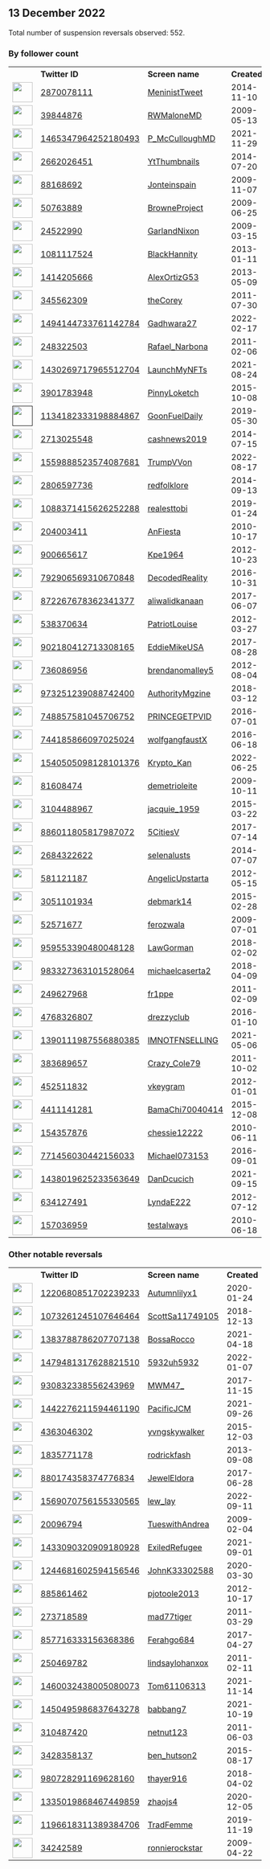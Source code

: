 
## 13 December 2022
Total number of suspension reversals observed: 552.

### By follower count
<table><tr><th></th><th align="left">Twitter ID</th><th align="left">Screen name</th>
<th align="left">Created</th><th align="left">Status</th><th align="left">Suspended</th><th align="left">Followers</th>
<tr><td><a href="https://pbs.twimg.com/profile_images/1613490444738101248/H0Wzuh2N_normal.jpg"><img src="https://pbs.twimg.com/profile_images/1613490444738101248/H0Wzuh2N_normal.jpg" width="40px" height="40px" align="center"/></a></td><td><a href="https://twitter.com/intent/user?user_id=2870078111">2870078111</a></td><td><a href="https://twitter.com/MeninistTweet">MeninistTweet</a></td><td>2014-11-10</td><td align="center"></td><td></td><td>1257742</td></tr>
<tr><td><a href="https://pbs.twimg.com/profile_images/1396449966009298946/w0dvY7mp_normal.jpg"><img src="https://pbs.twimg.com/profile_images/1396449966009298946/w0dvY7mp_normal.jpg" width="40px" height="40px" align="center"/></a></td><td><a href="https://twitter.com/intent/user?user_id=39844876">39844876</a></td><td><a href="https://twitter.com/RWMaloneMD">RWMaloneMD</a></td><td>2009-05-13</td><td align="center"></td><td></td><td>937500</td></tr>
<tr><td><a href="https://pbs.twimg.com/profile_images/1602632903296442368/yblrq-98_normal.jpg"><img src="https://pbs.twimg.com/profile_images/1602632903296442368/yblrq-98_normal.jpg" width="40px" height="40px" align="center"/></a></td><td><a href="https://twitter.com/intent/user?user_id=1465347964252180493">1465347964252180493</a></td><td><a href="https://twitter.com/P_McCulloughMD">P_McCulloughMD</a></td><td>2021-11-29</td><td align="center"></td><td>2022-10-07</td><td>738496</td></tr>
<tr><td><a href="https://pbs.twimg.com/profile_images/715809192309821441/zHIcqm9l_normal.jpg"><img src="https://pbs.twimg.com/profile_images/715809192309821441/zHIcqm9l_normal.jpg" width="40px" height="40px" align="center"/></a></td><td><a href="https://twitter.com/intent/user?user_id=2662026451">2662026451</a></td><td><a href="https://twitter.com/YtThumbnails">YtThumbnails</a></td><td>2014-07-20</td><td align="center"></td><td>2022-11-20</td><td>200008</td></tr>
<tr><td><a href="https://pbs.twimg.com/profile_images/1292835009582305284/9pV5wycg_normal.jpg"><img src="https://pbs.twimg.com/profile_images/1292835009582305284/9pV5wycg_normal.jpg" width="40px" height="40px" align="center"/></a></td><td><a href="https://twitter.com/intent/user?user_id=88168692">88168692</a></td><td><a href="https://twitter.com/Jonteinspain">Jonteinspain</a></td><td>2009-11-07</td><td align="center"></td><td>2022-12-12</td><td>117358</td></tr>
<tr><td><a href="https://pbs.twimg.com/profile_images/1441103045631246341/K9XhE4YR_normal.jpg"><img src="https://pbs.twimg.com/profile_images/1441103045631246341/K9XhE4YR_normal.jpg" width="40px" height="40px" align="center"/></a></td><td><a href="https://twitter.com/intent/user?user_id=50763889">50763889</a></td><td><a href="https://twitter.com/BrowneProject">BrowneProject</a></td><td>2009-06-25</td><td align="center"></td><td>2022-10-20</td><td>87734</td></tr>
<tr><td><a href="https://pbs.twimg.com/profile_images/125680899/twitter_normal.jpg"><img src="https://pbs.twimg.com/profile_images/125680899/twitter_normal.jpg" width="40px" height="40px" align="center"/></a></td><td><a href="https://twitter.com/intent/user?user_id=24522990">24522990</a></td><td><a href="https://twitter.com/GarlandNixon">GarlandNixon</a></td><td>2009-03-15</td><td align="center"></td><td>2022-11-22</td><td>59041</td></tr>
<tr><td><a href="https://pbs.twimg.com/profile_images/934926767873171456/UfQTSgRZ_normal.jpg"><img src="https://pbs.twimg.com/profile_images/934926767873171456/UfQTSgRZ_normal.jpg" width="40px" height="40px" align="center"/></a></td><td><a href="https://twitter.com/intent/user?user_id=1081117524">1081117524</a></td><td><a href="https://twitter.com/BlackHannity">BlackHannity</a></td><td>2013-01-11</td><td align="center"></td><td></td><td>57909</td></tr>
<tr><td><a href="https://pbs.twimg.com/profile_images/1611173934698749952/TAfQf4Bx_normal.jpg"><img src="https://pbs.twimg.com/profile_images/1611173934698749952/TAfQf4Bx_normal.jpg" width="40px" height="40px" align="center"/></a></td><td><a href="https://twitter.com/intent/user?user_id=1414205666">1414205666</a></td><td><a href="https://twitter.com/AlexOrtizG53">AlexOrtizG53</a></td><td>2013-05-09</td><td align="center"></td><td>2022-09-27</td><td>49447</td></tr>
<tr><td><a href="https://pbs.twimg.com/profile_images/1604535442589753344/6TFx2tSt_normal.jpg"><img src="https://pbs.twimg.com/profile_images/1604535442589753344/6TFx2tSt_normal.jpg" width="40px" height="40px" align="center"/></a></td><td><a href="https://twitter.com/intent/user?user_id=345562309">345562309</a></td><td><a href="https://twitter.com/theCorey">theCorey</a></td><td>2011-07-30</td><td align="center"></td><td></td><td>49026</td></tr>
<tr><td><a href="https://pbs.twimg.com/profile_images/1602667459211067393/VNXpVxM-_normal.jpg"><img src="https://pbs.twimg.com/profile_images/1602667459211067393/VNXpVxM-_normal.jpg" width="40px" height="40px" align="center"/></a></td><td><a href="https://twitter.com/intent/user?user_id=1494144733761142784">1494144733761142784</a></td><td><a href="https://twitter.com/Gadhwara27">Gadhwara27</a></td><td>2022-02-17</td><td align="center"></td><td>2022-03-27</td><td>45493</td></tr>
<tr><td><a href="https://pbs.twimg.com/profile_images/1481721440055476224/f8yrhXI8_normal.jpg"><img src="https://pbs.twimg.com/profile_images/1481721440055476224/f8yrhXI8_normal.jpg" width="40px" height="40px" align="center"/></a></td><td><a href="https://twitter.com/intent/user?user_id=248322503">248322503</a></td><td><a href="https://twitter.com/Rafael_Narbona">Rafael_Narbona</a></td><td>2011-02-06</td><td align="center"></td><td>2022-12-08</td><td>39671</td></tr>
<tr><td><a href="https://pbs.twimg.com/profile_images/1554881842486169600/jLwrTrJo_normal.jpg"><img src="https://pbs.twimg.com/profile_images/1554881842486169600/jLwrTrJo_normal.jpg" width="40px" height="40px" align="center"/></a></td><td><a href="https://twitter.com/intent/user?user_id=1430269717965512704">1430269717965512704</a></td><td><a href="https://twitter.com/LaunchMyNFTs">LaunchMyNFTs</a></td><td>2021-08-24</td><td align="center"></td><td>2022-12-01</td><td>31755</td></tr>
<tr><td><a href="https://pbs.twimg.com/profile_images/1351213267667079175/UsW-xWTE_normal.jpg"><img src="https://pbs.twimg.com/profile_images/1351213267667079175/UsW-xWTE_normal.jpg" width="40px" height="40px" align="center"/></a></td><td><a href="https://twitter.com/intent/user?user_id=3901783948">3901783948</a></td><td><a href="https://twitter.com/PinnyLoketch">PinnyLoketch</a></td><td>2015-10-08</td><td align="center"></td><td>2022-10-29</td><td>27457</td></tr>
<tr><td><a href=""><img src="" width="40px" height="40px" align="center"/></a></td><td><a href="https://twitter.com/intent/user?user_id=1134182333198884867">1134182333198884867</a></td><td><a href="https://twitter.com/GoonFuelDaily">GoonFuelDaily</a></td><td>2019-05-30</td><td align="center">🚫</td><td>2022-09-15</td><td>25060</td></tr>
<tr><td><a href="https://pbs.twimg.com/profile_images/1603488431014830111/UInWhjry_normal.jpg"><img src="https://pbs.twimg.com/profile_images/1603488431014830111/UInWhjry_normal.jpg" width="40px" height="40px" align="center"/></a></td><td><a href="https://twitter.com/intent/user?user_id=2713025548">2713025548</a></td><td><a href="https://twitter.com/cashnews2019">cashnews2019</a></td><td>2014-07-15</td><td align="center"></td><td></td><td>19090</td></tr>
<tr><td><a href="https://pbs.twimg.com/profile_images/1560187116159737856/C1zHWUI3_normal.jpg"><img src="https://pbs.twimg.com/profile_images/1560187116159737856/C1zHWUI3_normal.jpg" width="40px" height="40px" align="center"/></a></td><td><a href="https://twitter.com/intent/user?user_id=1559888523574087681">1559888523574087681</a></td><td><a href="https://twitter.com/TrumpVVon">TrumpVVon</a></td><td>2022-08-17</td><td align="center"></td><td>2022-10-04</td><td>18654</td></tr>
<tr><td><a href="https://pbs.twimg.com/profile_images/1343570643212615682/FmKS2KNh_normal.jpg"><img src="https://pbs.twimg.com/profile_images/1343570643212615682/FmKS2KNh_normal.jpg" width="40px" height="40px" align="center"/></a></td><td><a href="https://twitter.com/intent/user?user_id=2806597736">2806597736</a></td><td><a href="https://twitter.com/redfolklore">redfolklore</a></td><td>2014-09-13</td><td align="center"></td><td></td><td>18264</td></tr>
<tr><td><a href="https://pbs.twimg.com/profile_images/1614704561754619908/2F7vs2U5_normal.jpg"><img src="https://pbs.twimg.com/profile_images/1614704561754619908/2F7vs2U5_normal.jpg" width="40px" height="40px" align="center"/></a></td><td><a href="https://twitter.com/intent/user?user_id=1088371415626252288">1088371415626252288</a></td><td><a href="https://twitter.com/realesttobi">realesttobi</a></td><td>2019-01-24</td><td align="center"></td><td></td><td>15706</td></tr>
<tr><td><a href="https://pbs.twimg.com/profile_images/1146821407/festa_italiana_normal.jpg"><img src="https://pbs.twimg.com/profile_images/1146821407/festa_italiana_normal.jpg" width="40px" height="40px" align="center"/></a></td><td><a href="https://twitter.com/intent/user?user_id=204003411">204003411</a></td><td><a href="https://twitter.com/AnFiesta">AnFiesta</a></td><td>2010-10-17</td><td align="center"></td><td></td><td>14907</td></tr>
<tr><td><a href="https://pbs.twimg.com/profile_images/1056666473647783937/hgfQ87Zv_normal.jpg"><img src="https://pbs.twimg.com/profile_images/1056666473647783937/hgfQ87Zv_normal.jpg" width="40px" height="40px" align="center"/></a></td><td><a href="https://twitter.com/intent/user?user_id=900665617">900665617</a></td><td><a href="https://twitter.com/Kpe1964">Kpe1964</a></td><td>2012-10-23</td><td align="center"></td><td></td><td>13792</td></tr>
<tr><td><a href="https://pbs.twimg.com/profile_images/1144078849174638597/XN_nwE-m_normal.jpg"><img src="https://pbs.twimg.com/profile_images/1144078849174638597/XN_nwE-m_normal.jpg" width="40px" height="40px" align="center"/></a></td><td><a href="https://twitter.com/intent/user?user_id=792906569310670848">792906569310670848</a></td><td><a href="https://twitter.com/DecodedReality">DecodedReality</a></td><td>2016-10-31</td><td align="center"></td><td></td><td>13240</td></tr>
<tr><td><a href="https://pbs.twimg.com/profile_images/1394197084815839233/9zp3RALV_normal.jpg"><img src="https://pbs.twimg.com/profile_images/1394197084815839233/9zp3RALV_normal.jpg" width="40px" height="40px" align="center"/></a></td><td><a href="https://twitter.com/intent/user?user_id=872267678362341377">872267678362341377</a></td><td><a href="https://twitter.com/aliwalidkanaan">aliwalidkanaan</a></td><td>2017-06-07</td><td align="center">🔒</td><td>2022-11-14</td><td>13058</td></tr>
<tr><td><a href="https://pbs.twimg.com/profile_images/1616894087675928578/FS7hzH-P_normal.jpg"><img src="https://pbs.twimg.com/profile_images/1616894087675928578/FS7hzH-P_normal.jpg" width="40px" height="40px" align="center"/></a></td><td><a href="https://twitter.com/intent/user?user_id=538370634">538370634</a></td><td><a href="https://twitter.com/PatriotLouise">PatriotLouise</a></td><td>2012-03-27</td><td align="center"></td><td></td><td>10908</td></tr>
<tr><td><a href="https://pbs.twimg.com/profile_images/1352464458367569921/aZorYp0H_normal.jpg"><img src="https://pbs.twimg.com/profile_images/1352464458367569921/aZorYp0H_normal.jpg" width="40px" height="40px" align="center"/></a></td><td><a href="https://twitter.com/intent/user?user_id=902180412713308165">902180412713308165</a></td><td><a href="https://twitter.com/EddieMikeUSA">EddieMikeUSA</a></td><td>2017-08-28</td><td align="center"></td><td></td><td>10773</td></tr>
<tr><td><a href="https://pbs.twimg.com/profile_images/1142299908512206848/zsJl8p4F_normal.jpg"><img src="https://pbs.twimg.com/profile_images/1142299908512206848/zsJl8p4F_normal.jpg" width="40px" height="40px" align="center"/></a></td><td><a href="https://twitter.com/intent/user?user_id=736086956">736086956</a></td><td><a href="https://twitter.com/brendanomalley5">brendanomalley5</a></td><td>2012-08-04</td><td align="center"></td><td></td><td>10568</td></tr>
<tr><td><a href="https://pbs.twimg.com/profile_images/973253068287442946/MGFjS82A_normal.jpg"><img src="https://pbs.twimg.com/profile_images/973253068287442946/MGFjS82A_normal.jpg" width="40px" height="40px" align="center"/></a></td><td><a href="https://twitter.com/intent/user?user_id=973251239088742400">973251239088742400</a></td><td><a href="https://twitter.com/AuthorityMgzine">AuthorityMgzine</a></td><td>2018-03-12</td><td align="center"></td><td>2022-11-28</td><td>9988</td></tr>
<tr><td><a href="https://pbs.twimg.com/profile_images/1476284336026845184/6dDV2s3m_normal.jpg"><img src="https://pbs.twimg.com/profile_images/1476284336026845184/6dDV2s3m_normal.jpg" width="40px" height="40px" align="center"/></a></td><td><a href="https://twitter.com/intent/user?user_id=748857581045706752">748857581045706752</a></td><td><a href="https://twitter.com/PRINCEGETPVID">PRINCEGETPVID</a></td><td>2016-07-01</td><td align="center"></td><td>2022-12-09</td><td>9307</td></tr>
<tr><td><a href="https://pbs.twimg.com/profile_images/744186802555101188/KvWLikV-_normal.jpg"><img src="https://pbs.twimg.com/profile_images/744186802555101188/KvWLikV-_normal.jpg" width="40px" height="40px" align="center"/></a></td><td><a href="https://twitter.com/intent/user?user_id=744185866097025024">744185866097025024</a></td><td><a href="https://twitter.com/wolfgangfaustX">wolfgangfaustX</a></td><td>2016-06-18</td><td align="center"></td><td></td><td>8667</td></tr>
<tr><td><a href="https://pbs.twimg.com/profile_images/1595380477841608707/j2myEUDX_normal.jpg"><img src="https://pbs.twimg.com/profile_images/1595380477841608707/j2myEUDX_normal.jpg" width="40px" height="40px" align="center"/></a></td><td><a href="https://twitter.com/intent/user?user_id=1540505098128101376">1540505098128101376</a></td><td><a href="https://twitter.com/Krypto_Kan">Krypto_Kan</a></td><td>2022-06-25</td><td align="center"></td><td>2022-11-30</td><td>7543</td></tr>
<tr><td><a href="https://pbs.twimg.com/profile_images/898670601723883521/pwCD-xUD_normal.jpg"><img src="https://pbs.twimg.com/profile_images/898670601723883521/pwCD-xUD_normal.jpg" width="40px" height="40px" align="center"/></a></td><td><a href="https://twitter.com/intent/user?user_id=81608474">81608474</a></td><td><a href="https://twitter.com/demetrioleite">demetrioleite</a></td><td>2009-10-11</td><td align="center"></td><td>2022-09-09</td><td>7399</td></tr>
<tr><td><a href="https://pbs.twimg.com/profile_images/1205875172319932481/osfdWqDv_normal.jpg"><img src="https://pbs.twimg.com/profile_images/1205875172319932481/osfdWqDv_normal.jpg" width="40px" height="40px" align="center"/></a></td><td><a href="https://twitter.com/intent/user?user_id=3104488967">3104488967</a></td><td><a href="https://twitter.com/jacquie_1959">jacquie_1959</a></td><td>2015-03-22</td><td align="center"></td><td></td><td>7214</td></tr>
<tr><td><a href="https://pbs.twimg.com/profile_images/1403077724923514882/akXiLMCs_normal.jpg"><img src="https://pbs.twimg.com/profile_images/1403077724923514882/akXiLMCs_normal.jpg" width="40px" height="40px" align="center"/></a></td><td><a href="https://twitter.com/intent/user?user_id=886011805817987072">886011805817987072</a></td><td><a href="https://twitter.com/5CitiesV">5CitiesV</a></td><td>2017-07-14</td><td align="center"></td><td>2022-07-16</td><td>6607</td></tr>
<tr><td><a href="https://pbs.twimg.com/profile_images/1411140668324515840/s0Ei5b9C_normal.jpg"><img src="https://pbs.twimg.com/profile_images/1411140668324515840/s0Ei5b9C_normal.jpg" width="40px" height="40px" align="center"/></a></td><td><a href="https://twitter.com/intent/user?user_id=2684322622">2684322622</a></td><td><a href="https://twitter.com/seIenalusts">seIenalusts</a></td><td>2014-07-07</td><td align="center"></td><td></td><td>6360</td></tr>
<tr><td><a href="https://pbs.twimg.com/profile_images/1256199144852635650/7Fih6GSx_normal.jpg"><img src="https://pbs.twimg.com/profile_images/1256199144852635650/7Fih6GSx_normal.jpg" width="40px" height="40px" align="center"/></a></td><td><a href="https://twitter.com/intent/user?user_id=581121187">581121187</a></td><td><a href="https://twitter.com/AngelicUpstarta">AngelicUpstarta</a></td><td>2012-05-15</td><td align="center"></td><td></td><td>5749</td></tr>
<tr><td><a href="https://pbs.twimg.com/profile_images/840549483217866752/YFAvclIB_normal.jpg"><img src="https://pbs.twimg.com/profile_images/840549483217866752/YFAvclIB_normal.jpg" width="40px" height="40px" align="center"/></a></td><td><a href="https://twitter.com/intent/user?user_id=3051101934">3051101934</a></td><td><a href="https://twitter.com/debmark14">debmark14</a></td><td>2015-02-28</td><td align="center"></td><td></td><td>5018</td></tr>
<tr><td><a href="https://pbs.twimg.com/profile_images/930769207200972800/DtIJ-1fz_normal.jpg"><img src="https://pbs.twimg.com/profile_images/930769207200972800/DtIJ-1fz_normal.jpg" width="40px" height="40px" align="center"/></a></td><td><a href="https://twitter.com/intent/user?user_id=52571677">52571677</a></td><td><a href="https://twitter.com/ferozwala">ferozwala</a></td><td>2009-07-01</td><td align="center">🚫</td><td>2022-11-25</td><td>4952</td></tr>
<tr><td><a href="https://pbs.twimg.com/profile_images/1162928625328390144/OPYbT6np_normal.jpg"><img src="https://pbs.twimg.com/profile_images/1162928625328390144/OPYbT6np_normal.jpg" width="40px" height="40px" align="center"/></a></td><td><a href="https://twitter.com/intent/user?user_id=959553390480048128">959553390480048128</a></td><td><a href="https://twitter.com/LawGorman">LawGorman</a></td><td>2018-02-02</td><td align="center"></td><td></td><td>4941</td></tr>
<tr><td><a href="https://pbs.twimg.com/profile_images/1602494461040287745/dCVY3IjF_normal.jpg"><img src="https://pbs.twimg.com/profile_images/1602494461040287745/dCVY3IjF_normal.jpg" width="40px" height="40px" align="center"/></a></td><td><a href="https://twitter.com/intent/user?user_id=983327363101528064">983327363101528064</a></td><td><a href="https://twitter.com/michaelcaserta2">michaelcaserta2</a></td><td>2018-04-09</td><td align="center"></td><td>2022-12-08</td><td>4408</td></tr>
<tr><td><a href="https://pbs.twimg.com/profile_images/1530040547792064513/rlJaJeXG_normal.jpg"><img src="https://pbs.twimg.com/profile_images/1530040547792064513/rlJaJeXG_normal.jpg" width="40px" height="40px" align="center"/></a></td><td><a href="https://twitter.com/intent/user?user_id=249627968">249627968</a></td><td><a href="https://twitter.com/fr1ppe">fr1ppe</a></td><td>2011-02-09</td><td align="center"></td><td>2022-11-08</td><td>4193</td></tr>
<tr><td><a href="https://pbs.twimg.com/profile_images/1610301499371839494/VlwEerph_normal.jpg"><img src="https://pbs.twimg.com/profile_images/1610301499371839494/VlwEerph_normal.jpg" width="40px" height="40px" align="center"/></a></td><td><a href="https://twitter.com/intent/user?user_id=4768326807">4768326807</a></td><td><a href="https://twitter.com/drezzyclub">drezzyclub</a></td><td>2016-01-10</td><td align="center"></td><td>2022-12-08</td><td>4174</td></tr>
<tr><td><a href="https://pbs.twimg.com/profile_images/1613063582794584065/mDyy_rLc_normal.jpg"><img src="https://pbs.twimg.com/profile_images/1613063582794584065/mDyy_rLc_normal.jpg" width="40px" height="40px" align="center"/></a></td><td><a href="https://twitter.com/intent/user?user_id=1390111987556880385">1390111987556880385</a></td><td><a href="https://twitter.com/IMNOTFNSELLING">IMNOTFNSELLING</a></td><td>2021-05-06</td><td align="center"></td><td>2022-08-21</td><td>4035</td></tr>
<tr><td><a href="https://pbs.twimg.com/profile_images/950889043583209473/c0InLF9R_normal.jpg"><img src="https://pbs.twimg.com/profile_images/950889043583209473/c0InLF9R_normal.jpg" width="40px" height="40px" align="center"/></a></td><td><a href="https://twitter.com/intent/user?user_id=383689657">383689657</a></td><td><a href="https://twitter.com/Crazy_Cole79">Crazy_Cole79</a></td><td>2011-10-02</td><td align="center"></td><td></td><td>3773</td></tr>
<tr><td><a href="https://pbs.twimg.com/profile_images/1612045840142532610/rE-maeM8_normal.jpg"><img src="https://pbs.twimg.com/profile_images/1612045840142532610/rE-maeM8_normal.jpg" width="40px" height="40px" align="center"/></a></td><td><a href="https://twitter.com/intent/user?user_id=452511832">452511832</a></td><td><a href="https://twitter.com/vkeygram">vkeygram</a></td><td>2012-01-01</td><td align="center"></td><td>2022-12-02</td><td>3385</td></tr>
<tr><td><a href="https://pbs.twimg.com/profile_images/1272380049753346049/yrCeibX1_normal.jpg"><img src="https://pbs.twimg.com/profile_images/1272380049753346049/yrCeibX1_normal.jpg" width="40px" height="40px" align="center"/></a></td><td><a href="https://twitter.com/intent/user?user_id=4411141281">4411141281</a></td><td><a href="https://twitter.com/BamaChi70040414">BamaChi70040414</a></td><td>2015-12-08</td><td align="center"></td><td></td><td>3254</td></tr>
<tr><td><a href="https://pbs.twimg.com/profile_images/635757540123410432/Lo_kVMtR_normal.png"><img src="https://pbs.twimg.com/profile_images/635757540123410432/Lo_kVMtR_normal.png" width="40px" height="40px" align="center"/></a></td><td><a href="https://twitter.com/intent/user?user_id=154357876">154357876</a></td><td><a href="https://twitter.com/chessie12222">chessie12222</a></td><td>2010-06-11</td><td align="center"></td><td>2022-10-13</td><td>3102</td></tr>
<tr><td><a href="https://pbs.twimg.com/profile_images/1615766070341533737/dhkS78fn_normal.jpg"><img src="https://pbs.twimg.com/profile_images/1615766070341533737/dhkS78fn_normal.jpg" width="40px" height="40px" align="center"/></a></td><td><a href="https://twitter.com/intent/user?user_id=771456030442156033">771456030442156033</a></td><td><a href="https://twitter.com/Michael073153">Michael073153</a></td><td>2016-09-01</td><td align="center"></td><td>2022-11-15</td><td>3009</td></tr>
<tr><td><a href="https://pbs.twimg.com/profile_images/1613339632996851714/CB9LTuvG_normal.jpg"><img src="https://pbs.twimg.com/profile_images/1613339632996851714/CB9LTuvG_normal.jpg" width="40px" height="40px" align="center"/></a></td><td><a href="https://twitter.com/intent/user?user_id=1438019625233563649">1438019625233563649</a></td><td><a href="https://twitter.com/DanDcucich">DanDcucich</a></td><td>2021-09-15</td><td align="center"></td><td></td><td>2681</td></tr>
<tr><td><a href="https://abs.twimg.com/sticky/default_profile_images/default_profile_normal.png"><img src="https://abs.twimg.com/sticky/default_profile_images/default_profile_normal.png" width="40px" height="40px" align="center"/></a></td><td><a href="https://twitter.com/intent/user?user_id=634127491">634127491</a></td><td><a href="https://twitter.com/LyndaE222">LyndaE222</a></td><td>2012-07-12</td><td align="center"></td><td>2022-12-12</td><td>2670</td></tr>
<tr><td><a href="https://pbs.twimg.com/profile_images/1605565042325331969/JNF6Cna0_normal.jpg"><img src="https://pbs.twimg.com/profile_images/1605565042325331969/JNF6Cna0_normal.jpg" width="40px" height="40px" align="center"/></a></td><td><a href="https://twitter.com/intent/user?user_id=157036959">157036959</a></td><td><a href="https://twitter.com/testalways">testalways</a></td><td>2010-06-18</td><td align="center">🚫</td><td></td><td>2669</td></tr>
</table>

### Other notable reversals
<table><tr><th></th><th align="left">Twitter ID</th><th align="left">Screen name</th>
<th align="left">Created</th><th align="left">Status</th><th align="left">Suspended</th><th align="left">Followers</th>
<tr><td><a href="https://pbs.twimg.com/profile_images/1547487460594044928/ToBlDlv2_normal.jpg"><img src="https://pbs.twimg.com/profile_images/1547487460594044928/ToBlDlv2_normal.jpg" width="40px" height="40px" align="center"/></a></td><td><a href="https://twitter.com/intent/user?user_id=1220680851702239233">1220680851702239233</a></td><td><a href="https://twitter.com/Autumnlilyx1">Autumnlilyx1</a></td><td>2020-01-24</td><td align="center"></td><td>2022-12-11</td><td>1084</td></tr>
<tr><td><a href="https://pbs.twimg.com/profile_images/1522662306282295296/6sL_i9co_normal.jpg"><img src="https://pbs.twimg.com/profile_images/1522662306282295296/6sL_i9co_normal.jpg" width="40px" height="40px" align="center"/></a></td><td><a href="https://twitter.com/intent/user?user_id=1073261245107646464">1073261245107646464</a></td><td><a href="https://twitter.com/ScottSa11749105">ScottSa11749105</a></td><td>2018-12-13</td><td align="center"></td><td>2022-12-03</td><td>404</td></tr>
<tr><td><a href="https://pbs.twimg.com/profile_images/1438483412717813769/5atmr2WF_normal.jpg"><img src="https://pbs.twimg.com/profile_images/1438483412717813769/5atmr2WF_normal.jpg" width="40px" height="40px" align="center"/></a></td><td><a href="https://twitter.com/intent/user?user_id=1383788786207707138">1383788786207707138</a></td><td><a href="https://twitter.com/BossaRocco">BossaRocco</a></td><td>2021-04-18</td><td align="center"></td><td>2022-12-09</td><td>2350</td></tr>
<tr><td><a href="https://pbs.twimg.com/profile_images/1543697346973794305/qU816d2m_normal.jpg"><img src="https://pbs.twimg.com/profile_images/1543697346973794305/qU816d2m_normal.jpg" width="40px" height="40px" align="center"/></a></td><td><a href="https://twitter.com/intent/user?user_id=1479481317628821510">1479481317628821510</a></td><td><a href="https://twitter.com/5932uh5932">5932uh5932</a></td><td>2022-01-07</td><td align="center"></td><td>2022-09-22</td><td>150</td></tr>
<tr><td><a href="https://pbs.twimg.com/profile_images/1583622322577104896/pRvyZAdD_normal.jpg"><img src="https://pbs.twimg.com/profile_images/1583622322577104896/pRvyZAdD_normal.jpg" width="40px" height="40px" align="center"/></a></td><td><a href="https://twitter.com/intent/user?user_id=930832338556243969">930832338556243969</a></td><td><a href="https://twitter.com/MWM47_">MWM47_</a></td><td>2017-11-15</td><td align="center"></td><td>2022-12-09</td><td>319</td></tr>
<tr><td><a href="https://pbs.twimg.com/profile_images/1567395165458911237/8V5uw24L_normal.jpg"><img src="https://pbs.twimg.com/profile_images/1567395165458911237/8V5uw24L_normal.jpg" width="40px" height="40px" align="center"/></a></td><td><a href="https://twitter.com/intent/user?user_id=1442276211594461190">1442276211594461190</a></td><td><a href="https://twitter.com/PacificJCM">PacificJCM</a></td><td>2021-09-26</td><td align="center"></td><td>2022-11-26</td><td>382</td></tr>
<tr><td><a href="https://pbs.twimg.com/profile_images/1563973199939145728/8XgCrQWm_normal.jpg"><img src="https://pbs.twimg.com/profile_images/1563973199939145728/8XgCrQWm_normal.jpg" width="40px" height="40px" align="center"/></a></td><td><a href="https://twitter.com/intent/user?user_id=4363046302">4363046302</a></td><td><a href="https://twitter.com/yvngskywalker">yvngskywalker</a></td><td>2015-12-03</td><td align="center">🔒</td><td>2022-12-03</td><td>106</td></tr>
<tr><td><a href="https://pbs.twimg.com/profile_images/1509821702116544512/Iihf8Sz1_normal.jpg"><img src="https://pbs.twimg.com/profile_images/1509821702116544512/Iihf8Sz1_normal.jpg" width="40px" height="40px" align="center"/></a></td><td><a href="https://twitter.com/intent/user?user_id=1835771178">1835771178</a></td><td><a href="https://twitter.com/rodrickfash">rodrickfash</a></td><td>2013-09-08</td><td align="center"></td><td>2022-12-03</td><td>136</td></tr>
<tr><td><a href="https://pbs.twimg.com/profile_images/1614630171394334723/lHdhM3KX_normal.jpg"><img src="https://pbs.twimg.com/profile_images/1614630171394334723/lHdhM3KX_normal.jpg" width="40px" height="40px" align="center"/></a></td><td><a href="https://twitter.com/intent/user?user_id=880174358374776834">880174358374776834</a></td><td><a href="https://twitter.com/JewelEldora">JewelEldora</a></td><td>2017-06-28</td><td align="center">👋</td><td>2022-11-23</td><td>1828</td></tr>
<tr><td><a href="https://pbs.twimg.com/profile_images/1569070920152522753/DltnX03C_normal.jpg"><img src="https://pbs.twimg.com/profile_images/1569070920152522753/DltnX03C_normal.jpg" width="40px" height="40px" align="center"/></a></td><td><a href="https://twitter.com/intent/user?user_id=1569070756155330565">1569070756155330565</a></td><td><a href="https://twitter.com/lew_lay">lew_lay</a></td><td>2022-09-11</td><td align="center"></td><td>2022-12-03</td><td>22</td></tr>
<tr><td><a href="https://pbs.twimg.com/profile_images/1599407454139416576/hhv0DFNc_normal.jpg"><img src="https://pbs.twimg.com/profile_images/1599407454139416576/hhv0DFNc_normal.jpg" width="40px" height="40px" align="center"/></a></td><td><a href="https://twitter.com/intent/user?user_id=20096794">20096794</a></td><td><a href="https://twitter.com/TueswithAndrea">TueswithAndrea</a></td><td>2009-02-04</td><td align="center"></td><td>2022-12-12</td><td>602</td></tr>
<tr><td><a href="https://pbs.twimg.com/profile_images/1433090536454434817/n7WxadNz_normal.jpg"><img src="https://pbs.twimg.com/profile_images/1433090536454434817/n7WxadNz_normal.jpg" width="40px" height="40px" align="center"/></a></td><td><a href="https://twitter.com/intent/user?user_id=1433090320909180928">1433090320909180928</a></td><td><a href="https://twitter.com/ExiledRefugee">ExiledRefugee</a></td><td>2021-09-01</td><td align="center"></td><td>2022-11-07</td><td>211</td></tr>
<tr><td><a href="https://pbs.twimg.com/profile_images/1480410197902467072/NrmOD6Up_normal.jpg"><img src="https://pbs.twimg.com/profile_images/1480410197902467072/NrmOD6Up_normal.jpg" width="40px" height="40px" align="center"/></a></td><td><a href="https://twitter.com/intent/user?user_id=1244681602594156546">1244681602594156546</a></td><td><a href="https://twitter.com/JohnK33302588">JohnK33302588</a></td><td>2020-03-30</td><td align="center"></td><td>2022-12-09</td><td>372</td></tr>
<tr><td><a href="https://pbs.twimg.com/profile_images/1458484037295607810/IQGNLRtC_normal.jpg"><img src="https://pbs.twimg.com/profile_images/1458484037295607810/IQGNLRtC_normal.jpg" width="40px" height="40px" align="center"/></a></td><td><a href="https://twitter.com/intent/user?user_id=885861462">885861462</a></td><td><a href="https://twitter.com/pjotoole2013">pjotoole2013</a></td><td>2012-10-17</td><td align="center"></td><td>2022-12-09</td><td>372</td></tr>
<tr><td><a href="https://pbs.twimg.com/profile_images/934576831319232512/p2-CGhHt_normal.jpg"><img src="https://pbs.twimg.com/profile_images/934576831319232512/p2-CGhHt_normal.jpg" width="40px" height="40px" align="center"/></a></td><td><a href="https://twitter.com/intent/user?user_id=273718589">273718589</a></td><td><a href="https://twitter.com/mad77tiger">mad77tiger</a></td><td>2011-03-29</td><td align="center"></td><td>2022-12-02</td><td>55</td></tr>
<tr><td><a href="https://pbs.twimg.com/profile_images/1150676148591976448/tp9aHr12_normal.png"><img src="https://pbs.twimg.com/profile_images/1150676148591976448/tp9aHr12_normal.png" width="40px" height="40px" align="center"/></a></td><td><a href="https://twitter.com/intent/user?user_id=857716333156368386">857716333156368386</a></td><td><a href="https://twitter.com/Ferahgo684">Ferahgo684</a></td><td>2017-04-27</td><td align="center"></td><td>2022-12-09</td><td>526</td></tr>
<tr><td><a href="https://pbs.twimg.com/profile_images/1602833569579237377/B4Vt6PLN_normal.jpg"><img src="https://pbs.twimg.com/profile_images/1602833569579237377/B4Vt6PLN_normal.jpg" width="40px" height="40px" align="center"/></a></td><td><a href="https://twitter.com/intent/user?user_id=250469782">250469782</a></td><td><a href="https://twitter.com/lindsaylohanxox">lindsaylohanxox</a></td><td>2011-02-11</td><td align="center">🚫</td><td>2022-12-03</td><td>320</td></tr>
<tr><td><a href="https://pbs.twimg.com/profile_images/1615178167450206208/Vgul75Ce_normal.jpg"><img src="https://pbs.twimg.com/profile_images/1615178167450206208/Vgul75Ce_normal.jpg" width="40px" height="40px" align="center"/></a></td><td><a href="https://twitter.com/intent/user?user_id=1460032438005080073">1460032438005080073</a></td><td><a href="https://twitter.com/Tom61106313">Tom61106313</a></td><td>2021-11-14</td><td align="center"></td><td>2022-11-28</td><td>45</td></tr>
<tr><td><a href="https://pbs.twimg.com/profile_images/1451352981769789441/pYRcmTap_normal.jpg"><img src="https://pbs.twimg.com/profile_images/1451352981769789441/pYRcmTap_normal.jpg" width="40px" height="40px" align="center"/></a></td><td><a href="https://twitter.com/intent/user?user_id=1450495986837643278">1450495986837643278</a></td><td><a href="https://twitter.com/babbang7">babbang7</a></td><td>2021-10-19</td><td align="center"></td><td>2022-12-07</td><td>4</td></tr>
<tr><td><a href="https://pbs.twimg.com/profile_images/1373286998375534595/E0SLdhCk_normal.jpg"><img src="https://pbs.twimg.com/profile_images/1373286998375534595/E0SLdhCk_normal.jpg" width="40px" height="40px" align="center"/></a></td><td><a href="https://twitter.com/intent/user?user_id=310487420">310487420</a></td><td><a href="https://twitter.com/netnut123">netnut123</a></td><td>2011-06-03</td><td align="center"></td><td>2022-10-29</td><td>2045</td></tr>
<tr><td><a href="https://abs.twimg.com/sticky/default_profile_images/default_profile_normal.png"><img src="https://abs.twimg.com/sticky/default_profile_images/default_profile_normal.png" width="40px" height="40px" align="center"/></a></td><td><a href="https://twitter.com/intent/user?user_id=3428358137">3428358137</a></td><td><a href="https://twitter.com/ben_hutson2">ben_hutson2</a></td><td>2015-08-17</td><td align="center">🔒</td><td>2022-11-30</td><td>1</td></tr>
<tr><td><a href="https://pbs.twimg.com/profile_images/1555044840555036672/pH_-V_CE_normal.jpg"><img src="https://pbs.twimg.com/profile_images/1555044840555036672/pH_-V_CE_normal.jpg" width="40px" height="40px" align="center"/></a></td><td><a href="https://twitter.com/intent/user?user_id=980728291169628160">980728291169628160</a></td><td><a href="https://twitter.com/thayer916">thayer916</a></td><td>2018-04-02</td><td align="center"></td><td>2022-10-29</td><td>2179</td></tr>
<tr><td><a href="https://pbs.twimg.com/profile_images/1364840365119836161/MM-s5Ooi_normal.jpg"><img src="https://pbs.twimg.com/profile_images/1364840365119836161/MM-s5Ooi_normal.jpg" width="40px" height="40px" align="center"/></a></td><td><a href="https://twitter.com/intent/user?user_id=1335019868467449859">1335019868467449859</a></td><td><a href="https://twitter.com/zhaojs4">zhaojs4</a></td><td>2020-12-05</td><td align="center"></td><td>2022-11-25</td><td>232</td></tr>
<tr><td><a href="https://pbs.twimg.com/profile_images/1206601147886297090/z28ZsYMO_normal.jpg"><img src="https://pbs.twimg.com/profile_images/1206601147886297090/z28ZsYMO_normal.jpg" width="40px" height="40px" align="center"/></a></td><td><a href="https://twitter.com/intent/user?user_id=1196618311389384706">1196618311389384706</a></td><td><a href="https://twitter.com/TradFemme">TradFemme</a></td><td>2019-11-19</td><td align="center"></td><td>2022-12-09</td><td>133</td></tr>
<tr><td><a href="https://pbs.twimg.com/profile_images/1201487701679255552/-NZJVVp0_normal.jpg"><img src="https://pbs.twimg.com/profile_images/1201487701679255552/-NZJVVp0_normal.jpg" width="40px" height="40px" align="center"/></a></td><td><a href="https://twitter.com/intent/user?user_id=34242589">34242589</a></td><td><a href="https://twitter.com/ronnierockstar">ronnierockstar</a></td><td>2009-04-22</td><td align="center"></td><td>2022-12-01</td><td>1217</td></tr>
</table>
